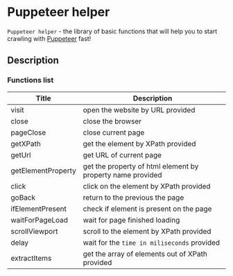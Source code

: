 # Puppeteer helper

  `Puppeteer helper` - the library of basic functions that will help you to start crawling with [Puppeteer](https://github.com/puppeteer/puppeteer) fast!

## Description

### Functions list

| Title              | Description                                                |
|--------------------|------------------------------------------------------------|
| visit              | open the website by URL provided                           |
| close              | close the browser                                          |
| pageClose          | close current page                                         |
| getXPath           | get the element by XPath provided                          |
| getUrl             | get URL of current page                                    |
| getElementProperty | get the property of html element by property name provided |
| click              | click on the element by XPath provided                     |
| goBack             | return to the previous the page                            |
| ifElementPresent   | check if element is present on the page                    |
| waitForPageLoad    | wait for page finished loading                             |
| scrollViewport     | scroll to the element by XPath provided                    |
| delay              | wait for the `time in miliseconds` provided                |
| extractItems       | get the array of elements out of XPath provided            |
  